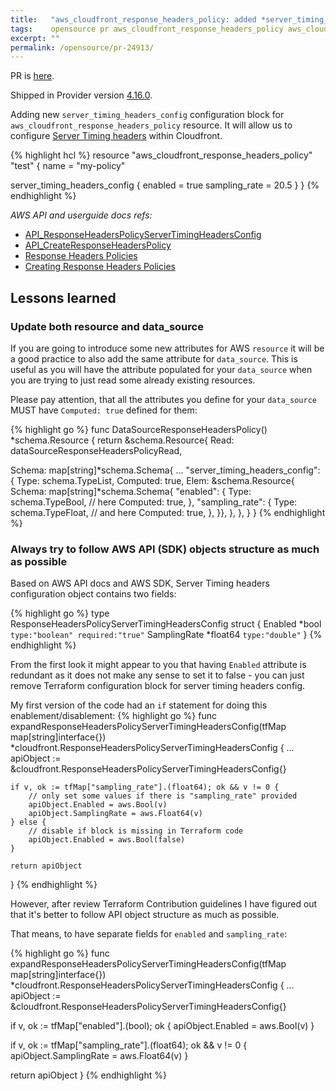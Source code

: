 ```yaml
---
title:   "aws_cloudfront_response_headers_policy: added *server_timing_headers_config* attribute"
tags:    opensource pr aws_cloudfront_response_headers_policy aws_cloudfront
excerpt: ""
permalink: /opensource/pr-24913/
---
```


PR is [here][pr].

Shipped in Provider version [4.16.0](https://github.com/hashicorp/terraform-provider-aws/releases/tag/v4.16.0).

Adding new `server_timing_headers_config` configuration block for `aws_cloudfront_response_headers_policy` resource.
It will allow us to configure [Server Timing headers][sth] within Cloudfront.

{% highlight hcl %}
resource "aws_cloudfront_response_headers_policy" "test" {
  name = "my-policy"
	
  server_timing_headers_config {
    enabled       = true
    sampling_rate = 20.5 
  }
}
{% endhighlight %}

*AWS API and userguide docs refs:*
- [API_ResponseHeadersPolicyServerTimingHeadersConfig](https://docs.aws.amazon.com/cloudfront/latest/APIReference/API_ResponseHeadersPolicyServerTimingHeadersConfig.html)
- [API_CreateResponseHeadersPolicy](https://docs.aws.amazon.com/cloudfront/latest/APIReference/API_CreateResponseHeadersPolicy.html)
- [Response Headers Policies](https://docs.aws.amazon.com/AmazonCloudFront/latest/DeveloperGuide/understanding-response-headers-policies.html#server-timing-header)
- [Creating Response Headers Policies](https://docs.aws.amazon.com/AmazonCloudFront/latest/DeveloperGuide/creating-response-headers-policies.html)


## Lessons learned

### Update both resource and data_source

If you are going to introduce some new attributes for AWS `resource` it will be a good practice to also add the same attribute for
`data_source`. This is useful as you will have the attribute populated for your `data_source` when you are trying to just
read some already existing resources.

Please pay attention, that all the attributes you define for your `data_source` MUST have `Computed: true` defined for them:

{% highlight go %}
func DataSourceResponseHeadersPolicy() *schema.Resource {
  return &schema.Resource{
  Read: dataSourceResponseHeadersPolicyRead,
  
  Schema: map[string]*schema.Schema{
      ...
      "server_timing_headers_config": {
          Type:     schema.TypeList,
          Computed: true,
          Elem: &schema.Resource{
              Schema: map[string]*schema.Schema{
                  "enabled": {
                      Type:     schema.TypeBool,
                      // here 
                      Computed: true,
                  },
                  "sampling_rate": {
                      Type:     schema.TypeFloat,
                      // and here
                      Computed: true,
                  },
              }},
          },
      },
  }
}
{% endhighlight %}

### Always try to follow AWS API (SDK) objects structure as much as possible

Based on AWS API docs and AWS SDK, Server Timing headers configuration object contains two fields:

{% highlight go %}
type ResponseHeadersPolicyServerTimingHeadersConfig struct {
    Enabled *bool `type:"boolean" required:"true"`
    SamplingRate *float64 `type:"double"`
}
{% endhighlight %}

From the first look it might appear to you that having `Enabled` attribute is redundant as it does not make any sense to
set it to false - you can just remove Terraform configuration block for server timing headers config.

My first version of the code had an `if` statement for doing this enablement/disablement:
{% highlight go %}
func expandResponseHeadersPolicyServerTimingHeadersConfig(tfMap map[string]interface{}) *cloudfront.ResponseHeadersPolicyServerTimingHeadersConfig {
    ...
    apiObject := &cloudfront.ResponseHeadersPolicyServerTimingHeadersConfig{}
    
    if v, ok := tfMap["sampling_rate"].(float64); ok && v != 0 {
        // only set some values if there is "sampling_rate" provided
        apiObject.Enabled = aws.Bool(v)
        apiObject.SamplingRate = aws.Float64(v)
    } else {
        // disable if block is missing in Terraform code
        apiObject.Enabled = aws.Bool(false)
    }

	return apiObject
}
{% endhighlight %}

However, after review Terraform Contribution guidelines I have figured out that it's better to follow API object structure
as much as possible.

That means, to have separate fields for `enabled` and `sampling_rate`:

{% highlight go %}
func expandResponseHeadersPolicyServerTimingHeadersConfig(tfMap map[string]interface{}) *cloudfront.ResponseHeadersPolicyServerTimingHeadersConfig {
  ...
  apiObject := &cloudfront.ResponseHeadersPolicyServerTimingHeadersConfig{}
  
  if v, ok := tfMap["enabled"].(bool); ok {
      apiObject.Enabled = aws.Bool(v)
  }
  
  if v, ok := tfMap["sampling_rate"].(float64); ok && v != 0 {
      apiObject.SamplingRate = aws.Float64(v)
  }
  
  return apiObject
}
{% endhighlight %}


[pr]: https://github.com/hashicorp/terraform-provider-aws/pull/24913
[sth]: https://aws.amazon.com/about-aws/whats-new/2022/03/amazon-cloudfront-server-timing-headers